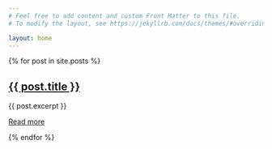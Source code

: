 ```yaml
---
# Feel free to add content and custom Front Matter to this file.
# To modify the layout, see https://jekyllrb.com/docs/themes/#overriding-theme-defaults

layout: home
---
```


{% for post in site.posts %}

  <article>
    <h2><a href="{{ post.url }}">{{ post.title }}</a></h2>
    <p>{{ post.excerpt }}</p>
    <p><a href="{{ post.url }}">Read more</a></p>
  </article>
{% endfor %}
